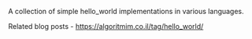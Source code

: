 A collection of simple hello_world implementations in various languages.

Related blog posts - https://algoritmim.co.il/tag/hello_world/
